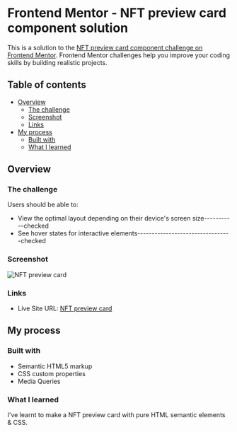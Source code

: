 # Frontend Mentor - NFT preview card component solution

This is a solution to the [NFT preview card component challenge on Frontend Mentor](https://www.frontendmentor.io/challenges/nft-preview-card-component-SbdUL_w0U). Frontend Mentor challenges help you improve your coding skills by building realistic projects. 

## Table of contents

- [Overview](#overview)
  - [The challenge](#the-challenge)
  - [Screenshot](#screenshot)
  - [Links](#links)
- [My process](#my-process)
  - [Built with](#built-with)
  - [What I learned](#what-i-learned)



## Overview



### The challenge
Users should be able to:
- View the optimal layout depending on their device's screen size-----------checked
- See hover states for interactive elements---------------------------------checked

### Screenshot
![NFT preview card](https://user-images.githubusercontent.com/105184379/180635978-9301fb46-1fe6-4367-a319-ddb828d27a1a.png)

### Links
- Live Site URL: [NFT preview card](https://carson3377.github.io/NFT-preview-card/NFT.html)



## My process



### Built with

- Semantic HTML5 markup
- CSS custom properties
- Media Queries

### What I learned
I've learnt to make a NFT preview card with pure HTML semantic elements & CSS.
